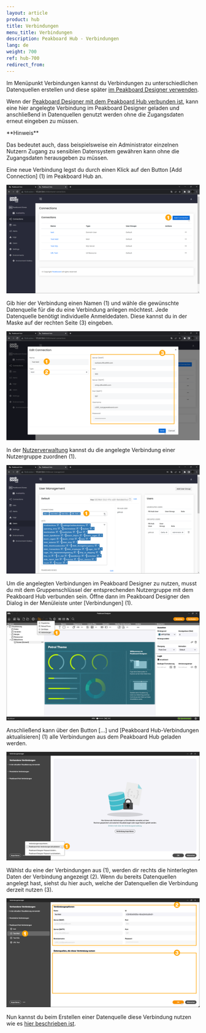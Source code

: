 ```yaml
---
layout: article
product: hub
title: Verbindungen
menu_title: Verbindungen
description: Peakboard Hub - Verbindungen
lang: de
weight: 700
ref: hub-700
redirect_from:
---
```


Im Menüpunkt Verbindungen kannst du Verbindungen zu unterschiedlichen Datenquellen erstellen und diese später [im Peakboard Designer verwenden](/misc/de-shared-connection.html).

Wenn der [Peakboard Designer mit dem Peakboard Hub verbunden ist](/hub/de-hub_connectpbdesigner.html), kann eine hier angelegte Verbindung im Peakboard Designer geladen und anschließend in Datenquellen genutzt werden ohne die Zugangsdaten erneut eingeben zu müssen.

<div class="box-tip" markdown="1">**Hinweis**

Das bedeutet auch, dass beispielsweise ein Administrator einzelnen Nutzern Zugang zu sensiblen Datensystem gewähren kann ohne die Zugangsdaten herausgeben zu müssen.
</div>

Eine neue Verbindung legst du durch einen Klick auf den Button [Add Connection] (1) im Peakboard Hub an.

![Verbindung hinzufügen](/assets/images/hub/de_hub_connections-01.png)

Gib hier der Verbindung einen Namen (1) und wähle die gewünschte Datenquelle für die du eine Verbindung anlegen möchtest. Jede Datenquelle benötigt individuelle Anmeldedaten. Diese kannst du in der Maske auf der rechten Seite (3) eingeben.

![Verbindung hinzufügen](/assets/images/hub/de_hub_connections-02.png)

In der [Nutzerverwaltung](/hub/de-hub_usermanagement.html) kannst du die angelegte Verbindung einer Nutzergruppe zuordnen (1).

![Nutzergruppen](/assets/images/hub/de_hub_connections-03.png)

Um die angelegten Verbindungen im Peakboard Designer zu nutzen, musst du mit dem Gruppenschlüssel der entsprechenden Nutzergruppe mit dem Peakboard Hub verbunden sein.
Öffne dann im Peakboard Designer den Dialog in der Menüleiste unter [Verbindungen] (1).

![Verbindungen](/assets/images/hub/de_hub_connections-04.png)

Anschließend kann über den Button […] und [Peakboard Hub-Verbindungen aktualisieren] (1) alle Verbindungen aus dem Peakboard Hub geladen werden.

![Verbindungen aktualisieren](/assets/images/hub/de_hub_connections-05.png)

Wählst du eine der Verbindungen aus (1), werden dir rechts die hinterlegten Daten der Verbindung angezeigt (2).
Wenn du bereits Datenquellen angelegt hast, siehst du hier auch, welche der Datenquellen die Verbindung derzeit nutzen (3).

![Verbindungen anzeigen](/assets/images/hub/de_hub_connections-06.png)

Nun kannst du beim Erstellen einer Datenquelle diese Verbindung nutzen wie es [hier beschrieben ist](/misc/de-shared-connection.html).
